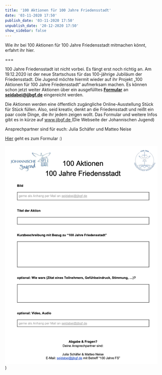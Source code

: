 ```yaml
---
title: '100 Aktionen für 100 Jahre Friedensstadt'
date: '03-11-2020 17:50'
publish_date: '03-11-2020 17:50'
unpublish_date: '20-12-2020 17:50'
show_sidebar: false
---
```


Wie ihr bei 100 Aktionen für 100 Jahre Friedensstadt mitmachen könnt, erfahrt ihr hier.

===

100 Jahre Friedensstadt ist nicht vorbei. Es fängt erst noch richtig an. Am 19.12.2020 ist der neue Startschuss für das 100-jährige Jubiläum der Friedensstadt. Die Jugend möchte hiermit wieder auf ihr Projekt „100 Aktionen für 100 Jahre Friedensstadt“ aufmerksam machen. Es können schon jetzt weiter Aktionen über ein ausgefülltes **[Formular](Formular%20100%20Aktionen%20f%C3%BCr%20100%20Jahre%20FS.pdf)** an **<a href="mailto: seidabei@jjbgf.de">seidabei@jjbgf.de</a>** eingereicht werden. 

Die Aktionen werden eine öffentlich zugängliche Online-Ausstellung Stück für Stück füllen. Also, seid kreativ, denkt an die Friedensstadt und reißt ein paar coole Dinge, die ihr jedem zeigen wollt. Das Formular und weitere Infos gibt es in kürze auf [www.jjbgf.de ](www.jjbgf.de)(Die Webseite der Johannischen Jugend)

Ansprechpartner sind für euch: Julia Schäfer und Matteo Neise

[Hier](Formular%20100%20Aktionen%20f%C3%BCr%20100%20Jahre%20FS.pdf) geht es zum Formular :)<br><br>
[![](Bildschirmfoto%202020-11-04%20um%2009.46.06.png)](Formular%20100%20Aktionen%20f%C3%BCr%20100%20Jahre%20FS.pdf))
